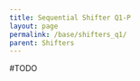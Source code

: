 ```yaml
---
title: Sequential Shifter Q1-P
layout: page
permalink: /base/shifters_q1/
parent: Shifters
---
```

#TODO